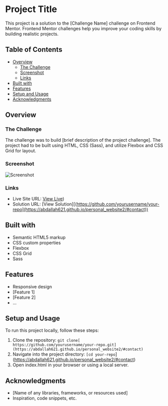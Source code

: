 # Project Title

This project is a solution to the [Challenge Name] challenge on Frontend Mentor. Frontend Mentor challenges help you improve your coding skills by building realistic projects.

## Table of Contents
- [Overview](#overview)
  - [The Challenge](#the-challenge)
  - [Screenshot](#screenshot)
  - [Links](#links)
- [Built with](#built-with)
- [Features](#features)
- [Setup and Usage](#setup-and-usage)
- [Acknowledgments](#acknowledgments)

## Overview

### The Challenge

The challenge was to build [brief description of the project challenge]. The project had to be built using HTML, CSS (Sass), and utilize Flexbox and CSS Grid for layout.

### Screenshot

![Screenshot](./path/to/screenshot.png)

### Links

- Live Site URL: [View Live](https://abdallah621.github.io/personal_website2/#contact))
- Solution URL: [View Solution][(https://github.com/yourusername/your-repo](https://abdallah621.github.io/personal_website2/#contact))

## Built with

- Semantic HTML5 markup
- CSS custom properties
- Flexbox
- CSS Grid
- Sass

## Features

- Responsive design
- [Feature 1]
- [Feature 2]
- ...

## Setup and Usage

To run this project locally, follow these steps:

1. Clone the repository: `git clone[ https://github.com/yourusername/your-repo.git](https://abdallah621.github.io/personal_website2/#contact)`
2. Navigate into the project directory: `[cd your-repo`](https://abdallah621.github.io/personal_website2/#contact)
3. Open index.html in your browser or using a local server.

## Acknowledgments

- [Name of any libraries, frameworks, or resources used]
- Inspiration, code snippets, etc.
